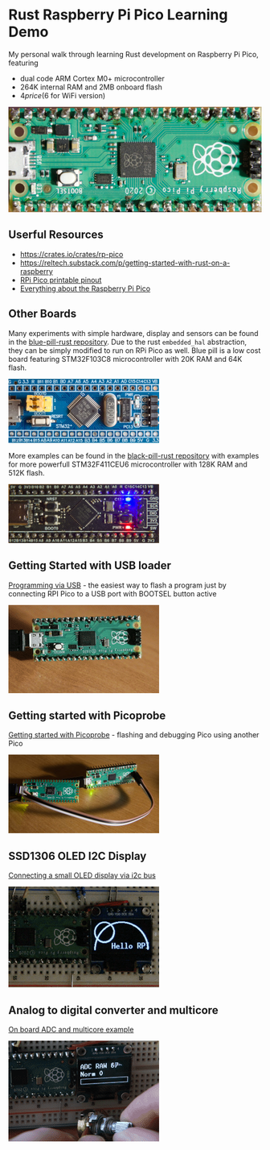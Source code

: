# Rust Raspberry Pi Pico Learning Demo

My personal walk through learning Rust development on Raspberry Pi Pico, featuring
 - dual code ARM Cortex M0+ microcontroller
 - 264K internal RAM and 2MB onboard flash
 - $4 price ($6 for WiFi version)

![stlink v2 photo](https://raw.githubusercontent.com/viktorchvatal/rpi-pico-rust-assets/master/boards/rpi-pico-board.jpg)

## Userful Resources

 - https://crates.io/crates/rp-pico
 - https://reltech.substack.com/p/getting-started-with-rust-on-a-raspberry
 - [RPi Pico printable pinout](https://drive.google.com/file/d/1v-ktJeAcibXJ5adw5aSTZiJrBMNNmzJk/view)
 - [Everything about the Raspberry Pi Pico](https://picockpit.com/raspberry-pi/everything-about-the-raspberry-pi-pico/)

## Other Boards

Many experiments with simple hardware, display and sensors can be found in the
[blue-pill-rust repository](https://github.com/viktorchvatal/blue-pill-rust).
Due to the rust `embedded_hal` abstraction, they can be simply modified to run
on RPi Pico as well. Blue pill is a low cost board featuring STM32F103C8
microcontroller with 20K RAM and 64K flash.

![stlink v2 photo](https://raw.githubusercontent.com/viktorchvatal/rpi-pico-rust-assets/master/boards/blue-pill-board-small.jpg)

More examples can be found in the [black-pill-rust repository](https://github.com/viktorchvatal/black-pill-rust) with examples for more powerfull STM32F411CEU6 microcontroller
with 128K RAM and 512K flash.

![stlink v2 photo](https://raw.githubusercontent.com/viktorchvatal/rpi-pico-rust-assets/master/boards/black-pill-board-small.jpg)

## Getting Started with USB loader

[Programming via USB](doc/usb-loader.md) - the easiest way to flash a program just by connecting
RPI Pico to a USB port with BOOTSEL button active

![stlink v2 photo](https://raw.githubusercontent.com/viktorchvatal/rpi-pico-rust-assets/master/blinky/blinky-small.gif)

## Getting started with Picoprobe

[Getting started with Picoprobe](doc/picoprobe.md) - flashing and debugging Pico using another Pico

![stlink v2 photo](https://raw.githubusercontent.com/viktorchvatal/rpi-pico-rust-assets/master/picoprobe/rpi-picoprobe-small.jpg)

## SSD1306 OLED I2C Display

[Connecting a small OLED display via i2c bus](doc/display-ssd1306.md)

![stlink v2 photo](https://raw.githubusercontent.com/viktorchvatal/rpi-pico-rust-assets/master/display-ssd1306/display-ssd1306-small.gif)

## Analog to digital converter and multicore

[On board ADC and multicore example](doc/adc-multicore.md)

![stlink v2 photo](https://raw.githubusercontent.com/viktorchvatal/rpi-pico-rust-assets/master/adc/adc-small.gif)